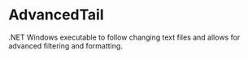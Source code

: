 # AdvancedTail
.NET Windows executable to follow changing text files and allows for advanced filtering and formatting.
